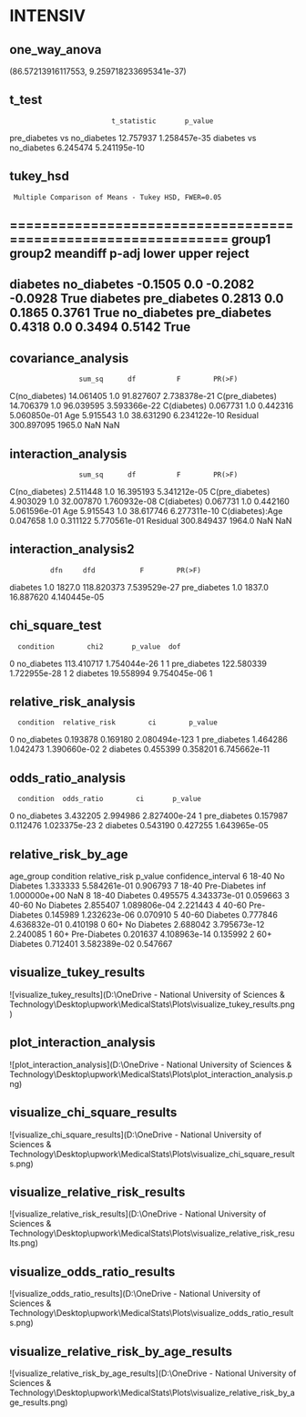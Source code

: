 # INTENSIV

## one_way_anova

(86.57213916117553, 9.259718233695341e-37)

## t_test

                             t_statistic       p_value
pre_diabetes vs no_diabetes    12.757937  1.258457e-35
diabetes vs no_diabetes         6.245474  5.241195e-10

## tukey_hsd

     Multiple Comparison of Means - Tukey HSD, FWER=0.05      
==============================================================
   group1      group2    meandiff p-adj  lower   upper  reject
--------------------------------------------------------------
   diabetes  no_diabetes  -0.1505   0.0 -0.2082 -0.0928   True
   diabetes pre_diabetes   0.2813   0.0  0.1865  0.3761   True
no_diabetes pre_diabetes   0.4318   0.0  0.3494  0.5142   True
--------------------------------------------------------------

## covariance_analysis

                     sum_sq      df          F        PR(>F)
C(no_diabetes)    14.061405     1.0  91.827607  2.738378e-21
C(pre_diabetes)   14.706379     1.0  96.039595  3.593366e-22
C(diabetes)        0.067731     1.0   0.442316  5.060850e-01
Age                5.915543     1.0  38.631290  6.234122e-10
Residual         300.897095  1965.0        NaN           NaN

## interaction_analysis

                     sum_sq      df          F        PR(>F)
C(no_diabetes)     2.511448     1.0  16.395193  5.341212e-05
C(pre_diabetes)    4.903029     1.0  32.007870  1.760932e-08
C(diabetes)        0.067731     1.0   0.442160  5.061596e-01
Age                5.915543     1.0  38.617746  6.277311e-10
C(diabetes):Age    0.047658     1.0   0.311122  5.770561e-01
Residual         300.849437  1964.0        NaN           NaN

## interaction_analysis2

              dfn     dfd           F        PR(>F)
diabetes      1.0  1827.0  118.820373  7.539529e-27
pre_diabetes  1.0  1837.0   16.887620  4.140445e-05

## chi_square_test

      condition        chi2       p_value  dof
0   no_diabetes  113.410717  1.754044e-26    1
1  pre_diabetes  122.580339  1.722955e-28    1
2      diabetes   19.558994  9.754045e-06    1

## relative_risk_analysis

      condition  relative_risk        ci        p_value
0   no_diabetes       0.193878  0.169180  2.080494e-123
1  pre_diabetes       1.464286  1.042473   1.390660e-02
2      diabetes       0.455399  0.358201   6.745662e-11

## odds_ratio_analysis

      condition  odds_ratio        ci       p_value
0   no_diabetes    3.432205  2.994986  2.827400e-24
1  pre_diabetes    0.157987  0.112476  1.023375e-23
2      diabetes    0.543190  0.427255  1.643965e-05

## relative_risk_by_age

  age_group     condition  relative_risk       p_value  confidence_interval
6     18-40   No Diabetes       1.333333  5.584261e-01             0.906793
7     18-40  Pre-Diabetes            inf  1.000000e+00                  NaN
8     18-40      Diabetes       0.495575  4.343373e-01             0.059663
3     40-60   No Diabetes       2.855407  1.089806e-04             2.221443
4     40-60  Pre-Diabetes       0.145989  1.232623e-06             0.070910
5     40-60      Diabetes       0.777846  4.636832e-01             0.410198
0       60+   No Diabetes       2.688042  3.795673e-12             2.240085
1       60+  Pre-Diabetes       0.201637  4.108963e-14             0.135992
2       60+      Diabetes       0.712401  3.582389e-02             0.547667

## visualize_tukey_results

![visualize_tukey_results](D:\OneDrive - National University of Sciences & Technology\Desktop\upwork\MedicalStats\Plots\visualize_tukey_results.png)

## plot_interaction_analysis

![plot_interaction_analysis](D:\OneDrive - National University of Sciences & Technology\Desktop\upwork\MedicalStats\Plots\plot_interaction_analysis.png)

## visualize_chi_square_results

![visualize_chi_square_results](D:\OneDrive - National University of Sciences & Technology\Desktop\upwork\MedicalStats\Plots\visualize_chi_square_results.png)

## visualize_relative_risk_results

![visualize_relative_risk_results](D:\OneDrive - National University of Sciences & Technology\Desktop\upwork\MedicalStats\Plots\visualize_relative_risk_results.png)

## visualize_odds_ratio_results

![visualize_odds_ratio_results](D:\OneDrive - National University of Sciences & Technology\Desktop\upwork\MedicalStats\Plots\visualize_odds_ratio_results.png)

## visualize_relative_risk_by_age_results

![visualize_relative_risk_by_age_results](D:\OneDrive - National University of Sciences & Technology\Desktop\upwork\MedicalStats\Plots\visualize_relative_risk_by_age_results.png)

